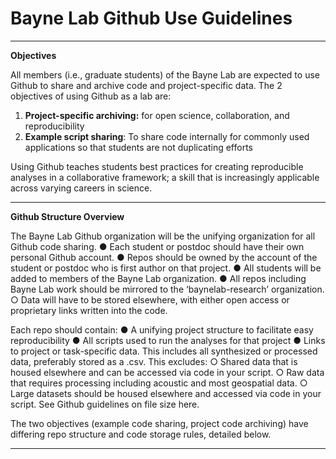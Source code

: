 # Bayne Lab Github Use Guidelines

________________________________________
**Objectives**

All members (i.e., graduate students) of the Bayne Lab are expected to use Github to share and archive code and project-specific data. The 2 objectives of using Github as a lab are:
1.	**Project-specific archiving:** for open science, collaboration, and reproducibility 
2.	**Example script sharing**: To share code internally for commonly used applications so that students are not duplicating efforts

Using Github teaches students best practices for creating reproducible analyses in a collaborative framework; a skill that is increasingly applicable across varying careers in science.
________________________________________
**Github Structure Overview**

The Bayne Lab Github organization will be the unifying organization for all Github code sharing.
●	Each student or postdoc should have their own personal Github account. 
●	Repos should be owned by the account of the student or postdoc who is first author on that project.
●	All students will be added to members of the Bayne Lab organization.
●	All repos including Bayne Lab work should be mirrored to the ‘baynelab-research’ organization.
○	Data will have to be stored elsewhere, with either open access or proprietary links written into the code. 

Each repo should contain:
●	A unifying project structure to facilitate easy reproducibility 
●	All scripts used to run the analyses for that project
●	Links to project or task-specific data. This includes all synthesized or processed data, preferably stored as a .csv. This excludes:
○	Shared data that is housed elsewhere and can be accessed via code in your script.
○	Raw data that requires processing including acoustic and most geospatial data.
○	Large datasets should be housed elsewhere and accessed via code in your script. See Github guidelines on file size here.

The two objectives (example code sharing, project code archiving) have differing repo structure and code storage rules, detailed below.
________________________________________
